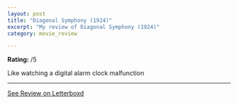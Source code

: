 ```yaml
---
layout: post
title: "Diagonal Symphony (1924)"
excerpt: "My review of Diagonal Symphony (1924)"
category: movie_review

---
```


**Rating:** /5

Like watching a digital alarm clock malfunction

<hr>

[See Review on Letterboxd](https://boxd.it/3yxQ9b)
